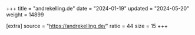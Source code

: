 +++
title = "andrekelling.de"
date = "2024-01-19"
updated = "2024-05-20"
weight = 14899

[extra]
source = "https://andrekelling.de/"
ratio = 44
size = 15
+++
